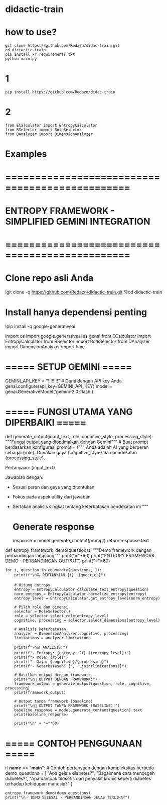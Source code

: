 # didactic-train

# how to use?
```
git clone https://github.com/Redazn/didac-train.git
cd dictactic-train
pip install -r requirements.txt
python main.py
```
# 1
```
pip install https://github.com/Redazn/didac-train
```

# 2
```
from ECalculator import EntropyCalculator
from RSelector import RoleSelector
from DAnalyzer import DimensionAnalyzer
```
# Examples 


# ===============================================
# ENTROPY FRAMEWORK - SIMPLIFIED GEMINI INTEGRATION
# ===============================================

# Clone repo asli Anda
!git clone -q https://github.com/Redazn/didactic-train.git
%cd didactic-train

# Install hanya dependensi penting
!pip install -q google-generativeai

import os
import google.generativeai as genai
from ECalculator import EntropyCalculator
from RSelector import RoleSelector
from DAnalyzer import DimensionAnalyzer
import time

# ===== SETUP GEMINI =====
GEMINI_API_KEY = "!!!!!!!!"  # Ganti dengan API key Anda
genai.configure(api_key=GEMINI_API_KEY)
model = genai.GenerativeModel('gemini-2.0-flash')

# ===== FUNGSI UTAMA YANG DIPERBAIKI =====
def generate_output(input_text, role, cognitive_style, processing_style):
    """Fungsi output yang dioptimalkan dengan Gemini"""
    # Buat prompt berdasarkan konfigurasi
    prompt = f"""
Anda adalah AI yang berperan sebagai {role}. 
Gunakan gaya {cognitive_style} dan pendekatan {processing_style}.

Pertanyaan: {input_text}

Jawablah dengan:
- Sesuai peran dan gaya yang ditentukan
- Fokus pada aspek utility dari jawaban
- Sertakan analisis singkat tentang keterbatasan pendekatan ini
"""
    
    # Generate response
    response = model.generate_content(prompt)
    return response.text

def entropy_framework_demo(questions):
    """Demo framework dengan perbandingan langsung"""
    print("="*60)
    print("ENTROPY FRAMEWORK DEMO - PERBANDINGAN OUTPUT")
    print("="*60)
    
    for i, question in enumerate(questions, 1):
        print(f"\n🔍 PERTANYAAN {i}: {question}")
        
        # Hitung entropy
        entropy = EntropyCalculator.calculate_text_entropy(question)
        norm_entropy = EntropyCalculator.normalize_entropy(entropy)
        entropy_level = EntropyCalculator.get_entropy_level(norm_entropy)
        
        # Pilih role dan dimensi
        selector = RoleSelector()
        role = selector.select_role(entropy_level)
        cognitive, processing = selector.select_dimensions(entropy_level)
        
        # Analisis keterbatasan
        analyzer = DimensionAnalyzer(cognitive, processing)
        limitations = analyzer.limitations
        
        print(f"\n📊 ANALISIS:")
        print(f"- Entropy: {entropy:.2f} ({entropy_level})")
        print(f"- Role: {role}")
        print(f"- Gaya: {cognitive}/{processing}")
        print(f"- Keterbatasan: {', '.join(limitations)}")
        
        # Hasilkan output dengan framework
        print("\n🤖 OUTPUT DENGAN FRAMEWORK:")
        framework_output = generate_output(question, role, cognitive, processing)
        print(framework_output)
        
        # Output tanpa framework (baseline)
        print("\n🔄 OUTPUT TANPA FRAMEWORK (BASELINE):")
        baseline_response = model.generate_content(question).text
        print(baseline_response)
        
        print("\n" + "="*60)

# ===== CONTOH PENGGUNAAN =====
if __name__ == "__main__":
    # Contoh pertanyaan dengan kompleksitas berbeda
    demo_questions = [
        "Apa gejala diabetes?",
        "Bagaimana cara mencegah diabetes?",
        "Apa dampak filosofis dari penyakit kronis seperti diabetes terhadap kehidupan manusia?"
    ]
    
    entropy_framework_demo(demo_questions)
    print("\n✅ DEMO SELESAI - PERBANDINGAN JELAS TERLIHAT")